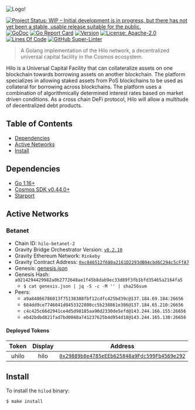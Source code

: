 <!-- markdownlint-disable MD041 -->
![Logo!](assets/hilo-small-logo.png)

[![Project Status: WIP – Initial development is in progress, but there has not yet been a stable, usable release suitable for the public.](https://img.shields.io/badge/repo%20status-WIP-yellow.svg?style=flat-square)](https://www.repostatus.org/#wip)
[![GoDoc](https://img.shields.io/badge/godoc-reference-blue?style=flat-square&logo=go)](https://godoc.org/github.com/cicizeo/hilo)
[![Go Report Card](https://goreportcard.com/badge/github.com/cicizeo/hilo?style=flat-square)](https://goreportcard.com/report/github.com/cicizeo/hilo)
[![Version](https://img.shields.io/github/tag/cicizeo/hilo.svg?style=flat-square)](https://github.com/cicizeo/hilo/releases/latest)
[![License: Apache-2.0](https://img.shields.io/github/license/cicizeo/hilo.svg?style=flat-square)](https://github.com/cicizeo/hilo/blob/main/LICENSE)
[![Lines Of Code](https://img.shields.io/tokei/lines/github/cicizeo/hilo?style=flat-square)](https://github.com/cicizeo/hilo)
[![GitHub Super-Linter](https://github.com/cicizeo/hilo/workflows/Run%20super-linter/badge.svg)](https://github.com/marketplace/actions/super-linter)

> A Golang implementation of the Hilo network, a decentralized universal capital
facility in the Cosmos ecosystem.

Hilo is a Universal Capital Facility that can collateralize assets on one blockchain
towards borrowing assets on another blockchain. The platform specializes in
allowing staked assets from PoS blockchains to be used as collateral for borrowing
across blockchains. The platform uses a combination of algorithmically determined
interest rates based on market driven conditions. As a cross chain DeFi protocol,
Hilo will allow a multitude of decentralized debt products.

## Table of Contents

- [Dependencies](#dependencies)
- [Active Networks](#active-networks)
- [Install](#install)

## Dependencies

- [Go 1.16+](https://golang.org/dl/)
- [Cosmos SDK v0.44.0+](https://github.com/cosmos/cosmos-sdk/releases)
- [Starport](https://docs.starport.network/intro/install.html)

## Active Networks

### Betanet

- Chain ID: `hilo-betanet-2`
- Gravity Bridge Orchestrator Version: [`v0.2.10`](https://github.com/PeggyJV/gravity-bridge/releases/tag/v0.2.10)
- Gravity Ethereum Network: `Rinkeby`
- Gravity Contract Address: [`0xc846512f680a2161D2293dB04cbd6C294c5cFfA7`](https://rinkeby.etherscan.io/address/0xc846512f680a2161D2293dB04cbd6C294c5cFfA7)
- Genesis: [genesis.json](https://raw.githubusercontent.com/cicizeo/hilo/main/networks/hilo-betanet-2/genesis.json)
- Genesis Hash: `a0214294429982a0b2772648ae1f45b8dab9ec33d89f3fb1bfd35465a2164fa5`
  - `$ cat genesis.json | jq -S -c -M '' | sha256sum`
- Peers:
  - `a9a84866786013f75138388fbf12cdfc425bd39c@137.184.69.184:26656`
  - `684dd9ce7746041d0453322808cc5b238861e386@137.184.65.210:26656`
  - `c4c425c66d2941ce4d5d98185aa90d2330de5efd@143.244.166.155:26656`
  - `eb42bdbd821fad7bd0048a741237625b4d954d18@143.244.165.138:26656`

#### Deployed Tokens

| Token | Display |                   Address                  |
|:-----:|:-------:|:------------------------------------------:|
| uhilo |   hilo  | [`0x29889b8e4785eEEb625848a9Fdc599Fb4569e292`](https://rinkeby.etherscan.io/address/0x29889b8e4785eEEb625848a9Fdc599Fb4569e292)|

## Install

To install the `hilod` binary:

```shell
$ make install
```
